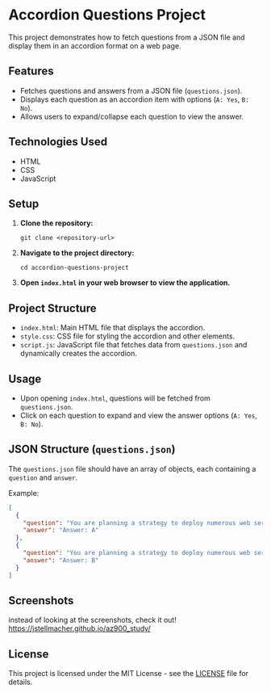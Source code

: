 # Accordion Questions Project

This project demonstrates how to fetch questions from a JSON file and display them in an accordion format on a web page.

## Features

- Fetches questions and answers from a JSON file (`questions.json`).
- Displays each question as an accordion item with options (`A: Yes`, `B: No`).
- Allows users to expand/collapse each question to view the answer.

## Technologies Used

- HTML
- CSS
- JavaScript

## Setup

1. **Clone the repository:**
   ```
   git clone <repository-url>
   ```

2. **Navigate to the project directory:**
   ```
   cd accordion-questions-project
   ```

3. **Open `index.html` in your web browser to view the application.**

## Project Structure

- `index.html`: Main HTML file that displays the accordion.
- `style.css`: CSS file for styling the accordion and other elements.
- `script.js`: JavaScript file that fetches data from `questions.json` and dynamically creates the accordion.

## Usage

- Upon opening `index.html`, questions will be fetched from `questions.json`.
- Click on each question to expand and view the answer options (`A: Yes`, `B: No`).

## JSON Structure (`questions.json`)

The `questions.json` file should have an array of objects, each containing a `question` and `answer`.

Example:
```json
[
  {
    "question": "You are planning a strategy to deploy numerous web servers and database servers to Azure. This strategy should allow for connection types between the web servers and database servers to be controlled. Solution: You include network security groups (NSGs) in your strategy. Does the solution meet the goal?",
    "answer": "Answer: A"
  },
  {
    "question": "You are planning a strategy to deploy numerous web servers and database servers to Azure. This strategy should allow for connection types between the web servers and database servers to be controlled. Solution: You include a local network gateway in your strategy. Does the solution meet the goal?",
    "answer": "Answer: B"
  }
]
```

## Screenshots

instead of looking at the screenshots, check it out! https://jstellmacher.github.io/az900_study/

## License

This project is licensed under the MIT License - see the [LICENSE](LICENSE) file for details.
